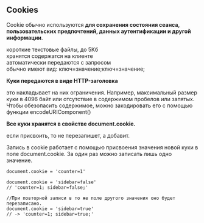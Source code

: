 <h2>Cookies</h2>

Cookie обычно используются **для сохранения состояния сеанса, пользовательских предпочтений, данных аутентификации и другой информации**.  
   
короткие текстовые файлы, до 5Кб  
хранятся содержатся на клиенте  
автоматически передаются с запросом  
обычно имеют вид: ключ=значение;ключ=значение;  

**Куки передаются в виде HTTP-заголовка**  
  
это накладывает на них ограничения. Например, максимальный размер куки в 4096 байт или отсутствие в содержимом пробелов или запятых. Чтобы обезопасить содержимое, можно закодировать его с помощью функции encodeURIComponent()

**Все куки хранятся в свойстве document.cookie.**  

если присвоить, то не перезапишет, а добавит.

Запись в cookie работает с помощью присвоения значения новой куки в поле document.cookie. За один раз можно записать лишь одно значение.

```
document.cookie = 'counter=1'

document.cookie = 'sidebar=false'
// 'counter=1; sidebar=false;'

//При повторной записи в то же поле другого значения оно будет перезаписано.
document.cookie = 'sidebar=true'  
// -> 'counter=1; sidebar=true;'
```

